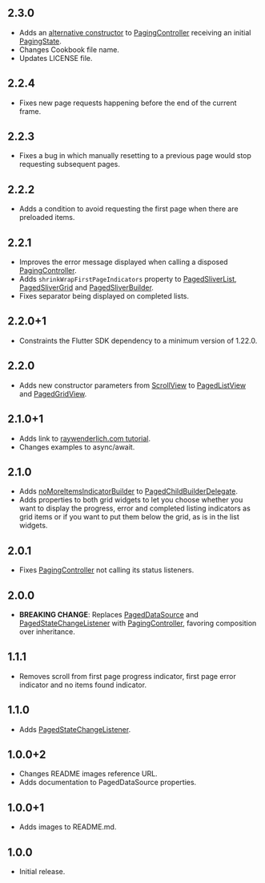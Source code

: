 ## 2.3.0

* Adds an [alternative constructor](https://pub.dev/documentation/infinite_scroll_pagination/latest/infinite_scroll_pagination/PagingController/PagingController.fromValue.html) to [PagingController](https://pub.dev/documentation/infinite_scroll_pagination/latest/infinite_scroll_pagination/PagingController-class.html) receiving an initial [PagingState](https://pub.dev/documentation/infinite_scroll_pagination/latest/infinite_scroll_pagination/PagingState-class.html).
* Changes Cookbook file name.
* Updates LICENSE file.

## 2.2.4

* Fixes new page requests happening before the end of the current frame.

## 2.2.3

* Fixes a bug in which manually resetting to a previous page would stop requesting subsequent pages.

## 2.2.2

* Adds a condition to avoid requesting the first page when there are preloaded items.

## 2.2.1

* Improves the error message displayed when calling a disposed [PagingController](https://pub.dev/documentation/infinite_scroll_pagination/latest/infinite_scroll_pagination/PagingController-class.html).
* Adds `shrinkWrapFirstPageIndicators` property to [PagedSliverList](https://pub.dev/documentation/infinite_scroll_pagination/latest/infinite_scroll_pagination/PagedSliverList-class.html), [PagedSliverGrid](https://pub.dev/documentation/infinite_scroll_pagination/latest/infinite_scroll_pagination/PagedSliverGrid-class.html) and [PagedSliverBuilder](https://pub.dev/documentation/infinite_scroll_pagination/latest/infinite_scroll_pagination/PagedSliverBuilder-class.html).
* Fixes separator being displayed on completed lists.

## 2.2.0+1

* Constraints the Flutter SDK dependency to a minimum version of 1.22.0.

## 2.2.0

* Adds new constructor parameters from [ScrollView](https://api.flutter.dev/flutter/widgets/ScrollView-class.html) to [PagedListView](https://pub.dev/documentation/infinite_scroll_pagination/latest/infinite_scroll_pagination/PagedListView-class.html) and [PagedGridView](https://pub.dev/documentation/infinite_scroll_pagination/latest/infinite_scroll_pagination/PagedGridView-class.html).

## 2.1.0+1

* Adds link to [raywenderlich.com tutorial](https://www.raywenderlich.com/265121/infinite-scrolling-pagination-in-flutter).
* Changes examples to async/await.

## 2.1.0

* Adds [noMoreItemsIndicatorBuilder](https://pub.dev/documentation/infinite_scroll_pagination/latest/infinite_scroll_pagination/PagedChildBuilderDelegate/noMoreItemsIndicatorBuilder.html) to [PagedChildBuilderDelegate](https://pub.dev/documentation/infinite_scroll_pagination/latest/infinite_scroll_pagination/PagedChildBuilderDelegate-class.html).
* Adds properties to both grid widgets to let you choose whether you want to display the progress, error and completed listing indicators as grid items or if you want to put them below the grid, as is in the list widgets.

## 2.0.1

* Fixes [PagingController](https://pub.dev/documentation/infinite_scroll_pagination/latest/infinite_scroll_pagination/PagingController-class.html) not calling its status listeners.

## 2.0.0

* **BREAKING CHANGE**: Replaces [PagedDataSource](https://pub.dev/documentation/infinite_scroll_pagination/1.1.1/infinite_scroll_pagination/PagedDataSource-class.html) and [PagedStateChangeListener](https://pub.dev/documentation/infinite_scroll_pagination/1.1.1/infinite_scroll_pagination/PagedStateChangeListener-class.html) with [PagingController](https://pub.dev/documentation/infinite_scroll_pagination/latest/infinite_scroll_pagination/PagingController-class.html), favoring composition over inheritance.

## 1.1.1

* Removes scroll from first page progress indicator, first page error indicator and no items found indicator.

## 1.1.0

* Adds [PagedStateChangeListener](https://pub.dev/documentation/infinite_scroll_pagination/1.1.0/infinite_scroll_pagination/PagedStateChangeListener-class.html).

## 1.0.0+2

* Changes README images reference URL.
* Adds documentation to PagedDataSource properties.

## 1.0.0+1

* Adds images to README.md.

## 1.0.0

* Initial release.